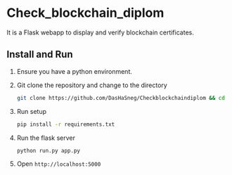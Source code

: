 # Check_blockchain_diplom
It is a Flask webapp to display and verify blockchain certificates.

## Install and Run

1. Ensure you have a python environment. 

2. Git clone the repository and change to the directory

    ```bash
    git clone https://github.com/DasHaSneg/Checkblockchaindiplom && cd Checkblockchaindiplom
    ```
    
4. Run setup

    ```bash
    pip install -r requirements.txt
    ```

5. Run the flask server

    ```shell
    python run.py app.py
    ```

6. Open `http://localhost:5000`
